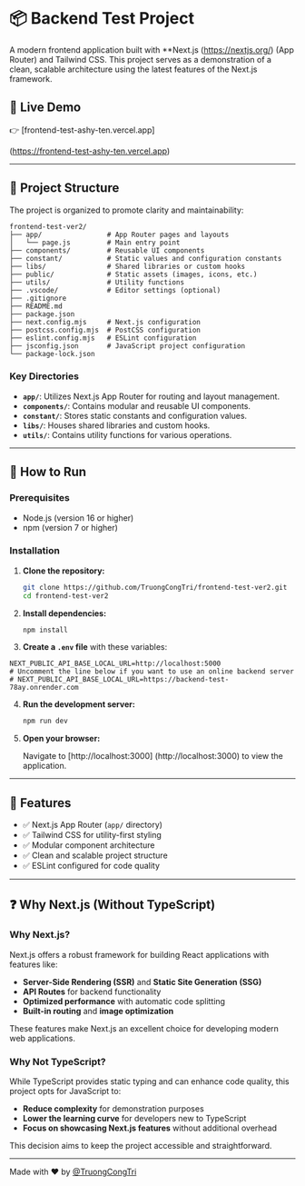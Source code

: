 # 📦 Backend Test Project

A modern frontend application built with **Next.js (https://nextjs.org/) (App Router) and Tailwind CSS. This project serves as a demonstration of a clean, scalable architecture using the latest features of the Next.js framework.

## 🚀 Live Demo

👉 [frontend-test-ashy-ten.vercel.app]

(https://frontend-test-ashy-ten.vercel.app)

---

## 📁 Project Structure

The project is organized to promote clarity and maintainability:

```
frontend-test-ver2/
├── app/                # App Router pages and layouts
│   └── page.js         # Main entry point
├── components/         # Reusable UI components
├── constant/           # Static values and configuration constants
├── libs/               # Shared libraries or custom hooks
├── public/             # Static assets (images, icons, etc.)
├── utils/              # Utility functions
├── .vscode/            # Editor settings (optional)
├── .gitignore
├── README.md
├── package.json
├── next.config.mjs     # Next.js configuration
├── postcss.config.mjs  # PostCSS configuration
├── eslint.config.mjs   # ESLint configuration
├── jsconfig.json       # JavaScript project configuration
└── package-lock.json
```

### Key Directories

- **`app/`**: Utilizes Next.js App Router for routing and layout management.
- **`components/`**: Contains modular and reusable UI components.
- **`constant/`**: Stores static constants and configuration values.
- **`libs/`**: Houses shared libraries and custom hooks.
- **`utils/`**: Contains utility functions for various operations.

---

## 🚀 How to Run

### Prerequisites

- Node.js (version 16 or higher)
- npm (version 7 or higher)

### Installation

1. **Clone the repository:**

   ```bash
   git clone https://github.com/TruongCongTri/frontend-test-ver2.git
   cd frontend-test-ver2
   ```

2. **Install dependencies:**

   ```bash
   npm install
   ```
   
3. **Create a `.env` file** with these variables:

```env
NEXT_PUBLIC_API_BASE_LOCAL_URL=http://localhost:5000
# Uncomment the line below if you want to use an online backend server
# NEXT_PUBLIC_API_BASE_LOCAL_URL=https://backend-test-78ay.onrender.com
```

4. **Run the development server:**

   ```bash
   npm run dev
   ```

5. **Open your browser:**

   Navigate to [http://localhost:3000] (http://localhost:3000) to view the application.

---

## 🧩 Features

- ✅ Next.js App Router (`app/` directory)
- ✅ Tailwind CSS for utility-first styling
- ✅ Modular component architecture
- ✅ Clean and scalable project structure
- ✅ ESLint configured for code quality

---

## ❓ Why Next.js (Without TypeScript)

### Why Next.js?

Next.js offers a robust framework for building React applications with features like:

- **Server-Side Rendering (SSR)** and **Static Site Generation (SSG)**
- **API Routes** for backend functionality
- **Optimized performance** with automatic code splitting
- **Built-in routing** and **image optimization**

These features make Next.js an excellent choice for developing modern web applications.

### Why Not TypeScript?

While TypeScript provides static typing and can enhance code quality, this project opts for JavaScript to:

- **Reduce complexity** for demonstration purposes
- **Lower the learning curve** for developers new to TypeScript
- **Focus on showcasing Next.js features** without additional overhead

This decision aims to keep the project accessible and straightforward.

---

Made with ❤️ by [@TruongCongTri](https://github.com/TruongCongTri)
